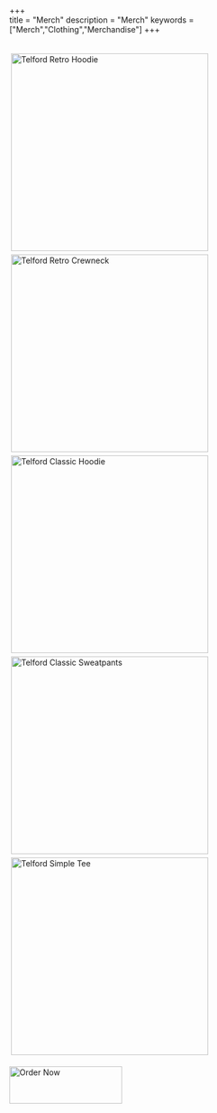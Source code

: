 +++   
title = "Merch"
description = "Merch"
keywords = ["Merch","Clothing","Merchandise"]
+++

<br>
<a href="https://benjamintelford.com/trh"><img src= "https://benjamintelford.com/img/merch/TELFORD RETRO -  HOODIE/TRHwebsiteSQUARE.jpg" style="width:350px; height:350px; padding:3px"  title="Telford Retro Hoodie" alt="Telford Retro Hoodie"></a>
<a href="https://benjamintelford.com/trc"><img src= "https://benjamintelford.com/img/merch/TELFORD RETRO - CREWNECK SWEATER/TRCwebsiteSQUARE.jpg" style="width:350px; height:350px; padding:3px"  title="Telford Retro Crewneck" alt="Telford Retro Crewneck"></a>
<a href="https://benjamintelford.com/tch"><img src= "https://benjamintelford.com/img/merch/TELFORD CLASSIC - HOODIE/TCHwebsiteSQUARE.jpg" style="width:350px; height:350px; padding:3px"  title="Telford Classic Hoodie" alt="Telford Classic Hoodie"></a>
<a href="https://benjamintelford.com/tcs"><img src= "https://benjamintelford.com/img/merch/TELFORD CLASSIC - SWEATPANTS/TCSwebsiteSQUARE.jpg" style="width:350px; height:350px; padding:3px"  title="Telford Classic Sweatpants" alt="Telford Classic Sweatpants"></a>
<a href="https://benjamintelford.com/tst"><img src= "https://benjamintelford.com/img/merch/TELFORD SIMPLE - TEE/TSTwebsiteSQUARE.jpg" style="width:350px; height:350px; padding:3px"  title="Telford Simple Tee" alt="Telford Simple Tee"></a>
<br>
<br>
<a href="https://benjamintelford.com/order"><img src= "https://benjamintelford.com/img/merch/checkout.png" style="width:200px; height:66px; padding:0px"  title="Order Now" alt="Order Now"></a>
<br>
<br>